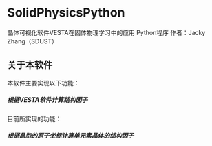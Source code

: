 # SolidPhysicsPython
晶体可视化软件VESTA在固体物理学习中的应用 Python程序
作者：Jacky Zhang（SDUST）
## 关于本软件
本软件主要实现以下功能：
##### 根据VESTA软件计算结构因子

目前所实现的功能：
##### 根据晶胞的原子坐标计算单元素晶体的结构因子

